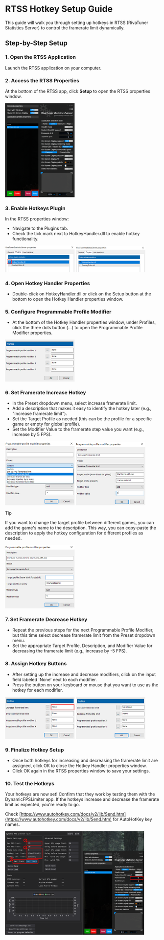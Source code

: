 # RTSS Hotkey Setup Guide

This guide will walk you through setting up hotkeys in RTSS (RivaTuner Statistics Server) to control the framerate limit dynamically.

## Step-by-Step Setup

### 1. Open the RTSS Application

Launch the RTSS application on your computer.

### 2. Access the RTSS Properties

At the bottom of the RTSS app, click **Setup** to open the RTSS properties window.

<img src="/Docs/Images/RTSS_01.png" width="45%" />

### 3. Enable Hotkeys Plugin

In the RTSS properties window:
- Navigate to the Plugins tab.
- Check the tick mark next to HotkeyHandler.dll to enable hotkey functionality.

<p float="left">
  <img src="/Docs/Images/RTSS_03.png" width="45%" />
  <img src="/Docs/Images/RTSS_04.png" width="45%" />
</p>

### 4. Open Hotkey Handler Properties

- Double-click on HotkeyHandler.dll or click on the Setup button at the bottom to open the Hotkey Handler properties window.

### 5. Configure Programmable Profile Modifier

- At the bottom of the Hotkey Handler properties window, under Profiles, click the three dots button (...) to open the Programmable Profile Modifier properties.

<img src="/Docs/Images/RTSS_05.png" width="45%" />

### 6. Set Framerate Increase Hotkey

- In the Preset dropdown menu, select increase framerate limit.
- Add a description that makes it easy to identify the hotkey later (e.g., "Increase framerate limit").
- Set the Target Profile as needed (this can be the profile for a specific game or empty for global profile).
- Set the Modifier Value to the framerate step value you want (e.g., increase by 5 FPS).

<p float="left">
  <img src="/Docs/Images/RTSS_06.png" width="45%" />
  <img src="/Docs/Images/RTSS_07.png" width="45%" />
</p>

> [!TIP]
> If you want to change the target profile between different games, you can add the game's name to the description. This way, you can copy-paste the description to apply the hotkey configuration for different profiles as needed.

<img src="/Docs/Images/RTSS_08.png" width="45%" />

### 7. Set Framerate Decrease Hotkey

- Repeat the previous steps for the next Programmable Profile Modifier, but this time select decrease framerate limit from the Preset dropdown menu.
- Set the appropriate Target Profile, Description, and Modifier Value for decreasing the framerate limit (e.g., increase by -5 FPS).

### 8. Assign Hotkey Buttons

- After setting up the increase and decrease modifiers, click on the input field labeled 'None' next to each modifier.
- Press the button on your keyboard or mouse that you want to use as the hotkey for each modifier.

<p float="left">
  <img src="/Docs/Images/RTSS_09.png" width="45%" />
  <img src="/Docs/Images/RTSS_10.png" width="45%" />
</p>

### 9. Finalize Hotkey Setup

- Once both hotkeys for increasing and decreasing the framerate limit are assigned, click OK to close the Hotkey Handler properties window.
- Click OK again in the RTSS properties window to save your settings.

### 10. Test the Hotkeys

Your hotkeys are now set! Confirm that they work by testing them with the DynamicFPSLimiter app. If the hotkeys increase and decrease the framerate limit as expected, you're ready to go.

Check [https://www.autohotkey.com/docs/v2/lib/Send.htm](https://www.autohotkey.com/docs/v2/lib/Send.htm) for AutoHotKey key names. 

<img src="/Docs/Images/RTSS_11.png" width="90%" />
